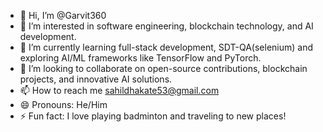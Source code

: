 - 👋 Hi, I’m @Garvit360
- 👀 I’m interested in software engineering, blockchain technology, and AI development.
- 🌱 I’m currently learning full-stack development, SDT-QA(selenium) and exploring AI/ML frameworks like TensorFlow and PyTorch.
- 💞️ I’m looking to collaborate on open-source contributions, blockchain projects, and innovative AI solutions.
- 📫 How to reach me sahildhakate53@gmail.com
- 😄 Pronouns: He/Him
- ⚡ Fun fact: I love playing badminton and traveling to new places!

<!---
Garvit360/Garvit360 is a ✨ special ✨ repository because its `README.md` (this file) appears on your GitHub profile.
You can click the Preview link to take a look at your changes.
--->
